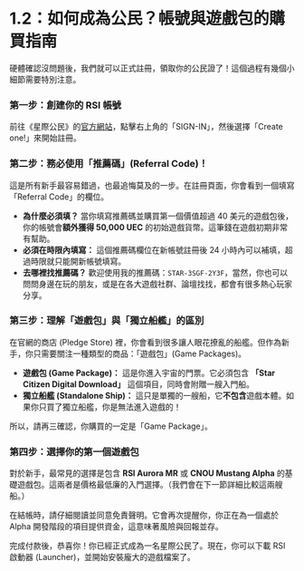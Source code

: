 # 1.2：如何成為公民？帳號與遊戲包的購買指南

硬體確認沒問題後，我們就可以正式註冊，領取你的公民證了！這個過程有幾個小細節需要特別注意。

### 第一步：創建你的 RSI 帳號

前往《星際公民》的[官方網站](https://robertsspaceindustries.com/en/)，點擊右上角的「SIGN-IN」，然後選擇「Create one!」來開始註冊。

### 第二步：務必使用「推薦碼」(Referral Code)！

這是所有新手最容易錯過，也最追悔莫及的一步。在註冊頁面，你會看到一個填寫「Referral Code」的欄位。

- **為什麼必須填？** 當你填寫推薦碼並購買第一個價值超過 40 美元的遊戲包後，你的帳號會**額外獲得 50,000 UEC** 的初始遊戲貨幣。這筆錢在遊戲初期非常有幫助。
- **必須在時限內填寫：** 這個推薦碼欄位在新帳號註冊後 24 小時內可以補填，超過時限就只能開新帳號填寫。
- **去哪裡找推薦碼？** 歡迎使用我的推薦碼：`STAR-3SGF-2Y3F`，當然，你也可以問問身邊在玩的朋友，或是在各大遊戲社群、論壇找找，都會有很多熱心玩家分享。

### 第三步：理解「遊戲包」與「獨立船艦」的區別

在官網的商店 (Pledge Store) 裡，你會看到很多讓人眼花撩亂的船艦。但作為新手，你只需要關注一種類型的商品：「遊戲包」(Game Packages)。

- **遊戲包 (Game Package)：** 這是你進入宇宙的門票。它必須包含 **「Star Citizen Digital Download」** 這個項目，同時會附贈一艘入門船。
- **獨立船艦 (Standalone Ship)：** 這只是單獨的一艘船，它**不包含**遊戲本體。如果你只買了獨立船艦，你是無法進入遊戲的！

所以，請再三確認，你購買的一定是「Game Package」。

### 第四步：選擇你的第一個遊戲包

對於新手，最常見的選擇是包含 **RSI Aurora MR** 或 **CNOU Mustang Alpha** 的基礎遊戲包。這兩者是價格最低廉的入門選擇。（我們會在下一節詳細比較這兩艘船。）

在結帳時，請仔細閱讀並同意免責聲明。它會再次提醒你，你正在為一個處於 Alpha 開發階段的項目提供資金，這意味著風險與回報並存。

完成付款後，恭喜你！你已經正式成為一名星際公民了。現在，你可以下載 RSI 啟動器 (Launcher)，並開始安裝龐大的遊戲檔案了。

